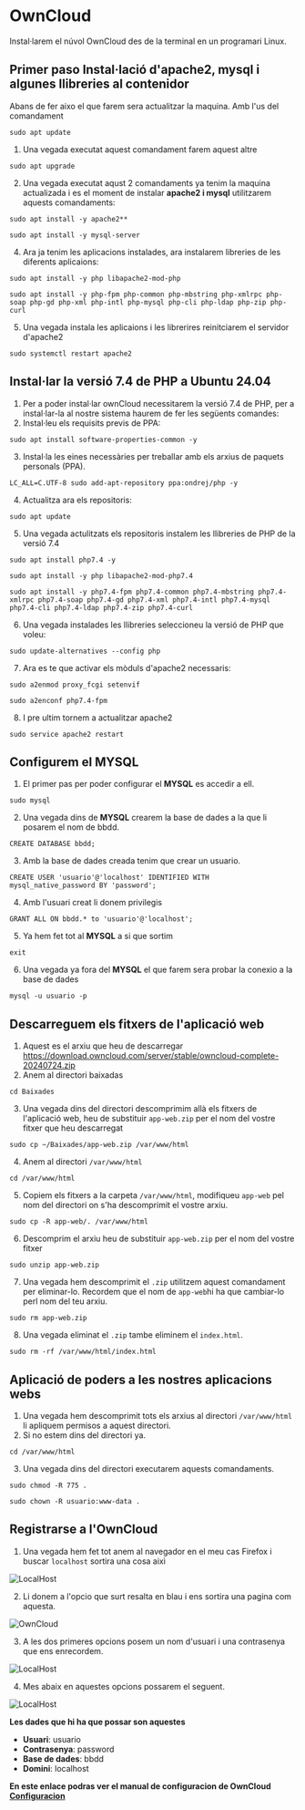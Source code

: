 # OwnCloud
Instal·larem el núvol OwnCloud des de la terminal en un programari Linux.
## Primer paso Instal·lació d'apache2, mysql i algunes llibreries al contenidor
Abans de fer aixo el que farem sera actualitzar la maquina.
Amb l'us del comandament 
```console
sudo apt update
```
1. Una vegada executat aquest comandament farem aquest altre 

```console
sudo apt upgrade
```
2. Una vegada executat aqust 2 comandaments ya tenim la maquina actualizada i es el moment de instalar **apache2 i mysql** utilitzarem aquests comandaments:
   
```console
sudo apt install -y apache2**
```
```console
sudo apt install -y mysql-server
```

4. Ara ja tenim les aplicacions instalades, ara instalarem libreries de les diferents aplicaions: 
```console
sudo apt install -y php libapache2-mod-php
```
```console
sudo apt install -y php-fpm php-common php-mbstring php-xmlrpc php-soap php-gd php-xml php-intl php-mysql php-cli php-ldap php-zip php-curl
```
5. Una vegada instala les aplicaions i les librerires reinitciarem el servidor d'apache2

```console
sudo systemctl restart apache2
```
## Instal·lar la versió 7.4 de PHP a Ubuntu 24.04

1. Per a poder instal·lar ownCloud necessitarem la versió 7.4 de PHP, per a instal·lar-la al nostre sistema haurem de fer les següents comandes:
2. Instal·leu els requisits previs de PPA:

```console
sudo apt install software-properties-common -y
```
3. Instal·la les eines necessàries per treballar amb els arxius de paquets personals (PPA).

```console
LC_ALL=C.UTF-8 sudo add-apt-repository ppa:ondrej/php -y
```
4. Actualitza ara els repositoris:
```console
sudo apt update
```
5. Una vegada actulitzats els repositoris instalem les llibreries de PHP de la versió 7.4
```console
sudo apt install php7.4 -y
```
```console
sudo apt install -y php libapache2-mod-php7.4
```
```console
sudo apt install -y php7.4-fpm php7.4-common php7.4-mbstring php7.4-xmlrpc php7.4-soap php7.4-gd php7.4-xml php7.4-intl php7.4-mysql php7.4-cli php7.4-ldap php7.4-zip php7.4-curl
```
6. Una vegada instalades les llibreries seleccioneu la versió de PHP que voleu:
```console
sudo update-alternatives --config php
```
7. Ara es te que activar els mòduls d'apache2 necessaris:
```console
sudo a2enmod proxy_fcgi setenvif
```
```console
sudo a2enconf php7.4-fpm
```
8. I pre ultim tornem a actualitzar apache2
```console
sudo service apache2 restart
```
## Configurem el MYSQL

1. El primer pas per poder configurar el **MYSQL** es accedir a ell.
```console
sudo mysql
```
2. Una vegada dins de **MYSQL** crearem la base de dades a la que li posarem el nom de bbdd.
```console
CREATE DATABASE bbdd;
```
3. Amb la base de dades creada tenim que crear un usuario.
```console
CREATE USER 'usuario'@'localhost' IDENTIFIED WITH mysql_native_password BY 'password';
```
4. Amb l'usuari creat li donem privilegis
```console
GRANT ALL ON bbdd.* to 'usuario'@'localhost';
```
5. Ya hem fet tot al **MYSQL** a si que sortim
```console
exit
```
6. Una vegada ya fora del **MYSQL** el que farem sera probar la conexio a la base de dades
```console
mysql -u usuario -p
```

## Descarreguem els fitxers de l'aplicació web
1. Aquest es el arxiu que heu de descarregar
https://download.owncloud.com/server/stable/owncloud-complete-20240724.zip
2. Anem al directori baixadas
```console
cd Baixades
```
3. Una vegada dins del directori descomprimim allà els fitxers de l'aplicació web, heu de substituir `app-web.zip` per el nom del vostre fitxer que heu descarregat
```console
sudo cp ~/Baixades/app-web.zip /var/www/html
```
4. Anem al directori `/var/www/html`
```console
cd /var/www/html
```
5. Copiem els fitxers a la carpeta `/var/www/html`, modifiqueu `app-web` pel nom del directori on s'ha descomprimit el vostre arxiu.
```console
sudo cp -R app-web/. /var/www/html
```

6. Descomprim el arxiu heu de substituir `app-web.zip` per el nom del vostre fitxer
```console
sudo unzip app-web.zip
```
7. Una vegada hem descomprimit el `.zip` utilitzem aquest comandament per eliminar-lo. Recordem que el nom de `app-web`hi ha que cambiar-lo perl nom del teu arxiu.
```console
sudo rm app-web.zip
```
8. Una vegada eliminat el `.zip` tambe eliminem el `index.html`.
```console
sudo rm -rf /var/www/html/index.html
```
## Aplicació de poders a les nostres aplicacions webs
1. Una vegada hem descomprimit tots els arxius al directori `/var/www/html` li apliquem permisos a aquest directori.
2. Si no estem dins del directori ya.
```console
cd /var/www/html
```
3. Una vegada dins del directori executarem aquests comandaments.
```console
sudo chmod -R 775 .
```
```console
sudo chown -R usuario:www-data .
```
## Registrarse a l'OwnCloud
1. Una vegada hem fet tot anem al navegador en el meu cas Firefox i buscar `localhost` sortira una cosa aixì

![LocalHost](Config/1Owncloud.png)

2. Li donem a l'opcio que surt resalta en blau i ens sortira una pagina com aquesta.

 ![OwnCloud](Config/2Owncloud.png)

3. A les dos primeres opcions posem un nom d'usuari i una contrasenya que ens enrecordem.

  ![LocalHost](Config/3Owncloud.png)

4. Mes abaix en aquestes opcions possarem el seguent.

  ![LocalHost](Config/4Owncloud.png)


**Les dades que hi ha que possar son aquestes**
  - **Usuari**: usuario
  - **Contrasenya**: password
  - **Base de dades**: bbdd
  - **Domini**: localhost

**En este enlace podras ver el manual de configuracion de OwnCloud [Configuracion](https://github.com/Ruben1305/OwnCloud-/blob/main/Configuraci%C3%B3%20del%20OwnCloud.md)**

 
